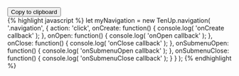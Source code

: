<div class="code-block">
<button class="copy-clipboard" data-clipboard-action="copy" data-clipboard-target=".copy-scss-snippet">Copy to clipboard</button>
<div class="copy-scss-snippet">
{% highlight javascript %}
let myNavigation = new TenUp.navigation( '.navigation', {
	action: 'click',
	onCreate: function() {
		console.log( 'onCreate callback' );
	},
	onOpen: function() {
		console.log( 'onOpen callback' );
	},
	onClose: function() {
		console.log( 'onClose callback' );
	},
	onSubmenuOpen: function() {
		console.log( 'onSubmenuOpen callback' );
	},
	onSubmenuClose: function() {
		console.log( 'onSubmenuClose callback' );
	}
} );
{% endhighlight %}
</div>
</div>
